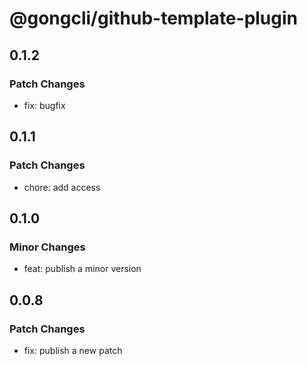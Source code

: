 # @gongcli/github-template-plugin

## 0.1.2

### Patch Changes

- fix: bugfix

## 0.1.1

### Patch Changes

- chore: add access

## 0.1.0

### Minor Changes

- feat: publish a minor version

## 0.0.8

### Patch Changes

- fix: publish a new patch
